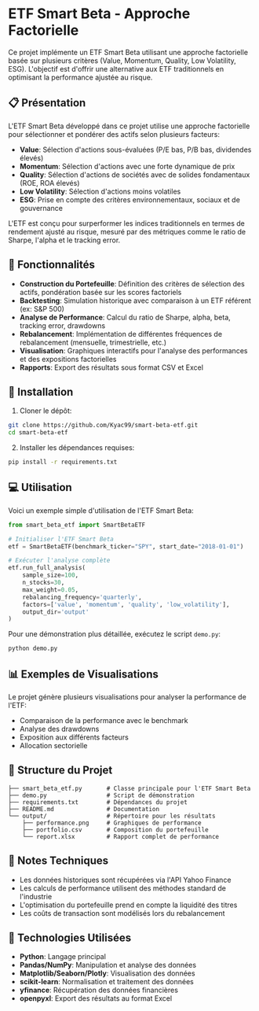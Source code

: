 # ETF Smart Beta - Approche Factorielle

Ce projet implémente un ETF Smart Beta utilisant une approche factorielle basée sur plusieurs critères (Value, Momentum, Quality, Low Volatility, ESG). L'objectif est d'offrir une alternative aux ETF traditionnels en optimisant la performance ajustée au risque.

## 📋 Présentation

L'ETF Smart Beta développé dans ce projet utilise une approche factorielle pour sélectionner et pondérer des actifs selon plusieurs facteurs:

- **Value**: Sélection d'actions sous-évaluées (P/E bas, P/B bas, dividendes élevés)
- **Momentum**: Sélection d'actions avec une forte dynamique de prix
- **Quality**: Sélection d'actions de sociétés avec de solides fondamentaux (ROE, ROA élevés)
- **Low Volatility**: Sélection d'actions moins volatiles
- **ESG**: Prise en compte des critères environnementaux, sociaux et de gouvernance

L'ETF est conçu pour surperformer les indices traditionnels en termes de rendement ajusté au risque, mesuré par des métriques comme le ratio de Sharpe, l'alpha et le tracking error.

## 🔧 Fonctionnalités

- **Construction du Portefeuille**: Définition des critères de sélection des actifs, pondération basée sur les scores factoriels
- **Backtesting**: Simulation historique avec comparaison à un ETF référent (ex: S&P 500)
- **Analyse de Performance**: Calcul du ratio de Sharpe, alpha, beta, tracking error, drawdowns
- **Rebalancement**: Implémentation de différentes fréquences de rebalancement (mensuelle, trimestrielle, etc.)
- **Visualisation**: Graphiques interactifs pour l'analyse des performances et des expositions factorielles
- **Rapports**: Export des résultats sous format CSV et Excel

## 🚀 Installation

1. Cloner le dépôt:
```bash
git clone https://github.com/Kyac99/smart-beta-etf.git
cd smart-beta-etf
```

2. Installer les dépendances requises:
```bash
pip install -r requirements.txt
```

## 💻 Utilisation

Voici un exemple simple d'utilisation de l'ETF Smart Beta:

```python
from smart_beta_etf import SmartBetaETF

# Initialiser l'ETF Smart Beta
etf = SmartBetaETF(benchmark_ticker="SPY", start_date="2018-01-01")

# Exécuter l'analyse complète
etf.run_full_analysis(
    sample_size=100,
    n_stocks=30,
    max_weight=0.05,
    rebalancing_frequency='quarterly',
    factors=['value', 'momentum', 'quality', 'low_volatility'],
    output_dir='output'
)
```

Pour une démonstration plus détaillée, exécutez le script `demo.py`:

```bash
python demo.py
```

## 📊 Exemples de Visualisations

Le projet génère plusieurs visualisations pour analyser la performance de l'ETF:

- Comparaison de la performance avec le benchmark
- Analyse des drawdowns
- Exposition aux différents facteurs
- Allocation sectorielle

## 📂 Structure du Projet

```
├── smart_beta_etf.py       # Classe principale pour l'ETF Smart Beta
├── demo.py                 # Script de démonstration
├── requirements.txt        # Dépendances du projet
├── README.md               # Documentation
└── output/                 # Répertoire pour les résultats
    ├── performance.png     # Graphiques de performance
    ├── portfolio.csv       # Composition du portefeuille
    └── report.xlsx         # Rapport complet de performance
```

## 📝 Notes Techniques

- Les données historiques sont récupérées via l'API Yahoo Finance
- Les calculs de performance utilisent des méthodes standard de l'industrie
- L'optimisation du portefeuille prend en compte la liquidité des titres
- Les coûts de transaction sont modélisés lors du rebalancement

## 🔧 Technologies Utilisées

- **Python**: Langage principal
- **Pandas/NumPy**: Manipulation et analyse des données
- **Matplotlib/Seaborn/Plotly**: Visualisation des données
- **scikit-learn**: Normalisation et traitement des données
- **yfinance**: Récupération des données financières
- **openpyxl**: Export des résultats au format Excel